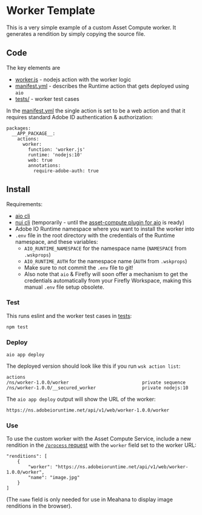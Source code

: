 # Worker Template

This is a very simple example of a custom Asset Compute worker. It generates a rendition by simply copying the source file.

## Code

The key elements are
- [worker.js](worker.js) - nodejs action with the worker logic
- [manifest.yml](manifest.yml) - describes the Runtime action that gets deployed using `aio`
- [tests/](tests) - worker test cases

In the [manifest.yml](manifest.yml) the single action is set to be a web action and that it requires standard Adobe ID authentication & authorization:

```
packages:
  __APP_PACKAGE__:
    actions:
      worker:
        function: 'worker.js'
        runtime: 'nodejs:10'
        web: true
        annotations:
          require-adobe-auth: true
```

## Install

Requirements:

* [aio cli](https://github.com/adobe/aio-cli)
* [nui cli](https://git.corp.adobe.com/nui/asset-compute-cli) (temporarily - until the [asset-compute plugin for aio](https://git.corp.adobe.com/nui/aio-cli-plugin-asset-compute) is ready)
* Adobe IO Runtime namespace where you want to install the worker into
* `.env` file in the root directory with the credentials of the Runtime namespace, and these variables:
  - `AIO_RUNTIME_NAMESPACE` for the namespace name (`NAMESPACE` from `.wskprops`)
  - `AIO_RUNTIME_AUTH` for the namespace name (`AUTH` from `.wskprops`)
  - Make sure to not commit the `.env` file to git!
  - Also note that `aio` & Firefly will soon offer a mechanism to get the credentials automatically from your Firefly Workspace, making this manual `.env` file setup obsolete.
  
### Test

This runs eslint and the worker test cases in [tests](tests):

```
npm test
```

### Deploy

```
aio app deploy
```

The deployed version should look like this if you run `wsk action list`:

```
actions
/ns/worker-1.0.0/worker                           private sequence
/ns/worker-1.0.0/__secured_worker                 private nodejs:10
```

The `aio app deploy` output will show the URL of the worker:

```
https://ns.adobeioruntime.net/api/v1/web/worker-1.0.0/worker
```

### Use

To use the custom worker with the Asset Compute Service, include a new rendition in the [`/process` request](https://git.corp.adobe.com/nui/nui/blob/master/doc/api.md#process) with the `worker` field set to the worker URL:

```
"renditions": [
    {
        "worker": "https://ns.adobeioruntime.net/api/v1/web/worker-1.0.0/worker",
        "name": "image.jpg"
    }
]
```

(The `name` field is only needed for use in Meahana to display image renditions in the browser).
